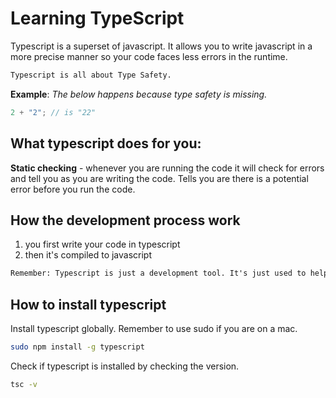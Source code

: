 # Learning TypeScript

Typescript is a superset of javascript. It allows you to write javascript in a more precise manner so your code faces less errors in the runtime.

```txt
Typescript is all about Type Safety.
```

**Example**: _The below happens because type safety is missing._

```js
2 + "2"; // is "22"
```

## What typescript does for you:

**Static checking** - whenever you are running the code it will check for errors and tell you as you are writing the code. Tells you are there is a potential error before you run the code.

## How the development process work

1. you first write your code in typescript
2. then it's compiled to javascript

```txt
Remember: Typescript is just a development tool. It's just used to help you write better javascript.
```

## How to install typescript

Install typescript globally. Remember to use sudo if you are on a mac.

```bash
sudo npm install -g typescript
```

Check if typescript is installed by checking the version.

```bash
tsc -v
```
